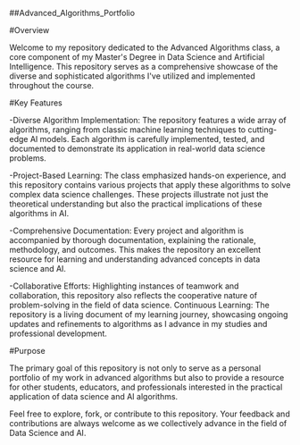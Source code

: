 ##Advanced_Algorithms_Portfolio

#Overview

Welcome to my repository dedicated to the Advanced Algorithms class, a core component of my Master's Degree in Data Science and Artificial Intelligence. This repository serves as a comprehensive showcase of the diverse and sophisticated algorithms I've utilized and implemented throughout the course.

#Key Features

-Diverse Algorithm Implementation: The repository features a wide array of algorithms, ranging from classic machine learning techniques to cutting-edge AI models. Each algorithm is carefully implemented, tested, and documented to demonstrate its application in real-world data science problems.

-Project-Based Learning: The class emphasized hands-on experience, and this repository contains various projects that apply these algorithms to solve complex data science challenges. These projects illustrate not just the theoretical understanding but also the practical implications of these algorithms in AI.

-Comprehensive Documentation: Every project and algorithm is accompanied by thorough documentation, explaining the rationale, methodology, and outcomes. This makes the repository an excellent resource for learning and understanding advanced concepts in data science and AI.

-Collaborative Efforts: Highlighting instances of teamwork and collaboration, this repository also reflects the cooperative nature of problem-solving in the field of data science.
Continuous Learning: The repository is a living document of my learning journey, showcasing ongoing updates and refinements to algorithms as I advance in my studies and professional development.

#Purpose

The primary goal of this repository is not only to serve as a personal portfolio of my work in advanced algorithms but also to provide a resource for other students, educators, and professionals interested in the practical application of data science and AI algorithms.

Feel free to explore, fork, or contribute to this repository. Your feedback and contributions are always welcome as we collectively advance in the field of Data Science and AI.
